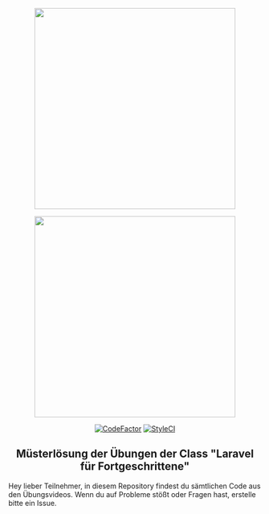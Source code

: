 <p align="center"><a href="https://www.webmasters-fernakademie.de"><img src="https://www.webmasters-fernakademie.de/images/wfa_img/logo-wfa.png?1571290125" width="400"></a></p>
<p align="center"><a href="https://laravel.com/"><img src="https://res.cloudinary.com/dtfbvvkyp/image/upload/v1566331377/laravel-logolockup-cmyk-red.svg" width="400">
    </a>  
    </p>
<p align="center">
<a href="https://www.codefactor.io/repository/github/cosnavel/webmasters-laravel-fuer-fortgeschrittene"><img src="https://www.codefactor.io/repository/github/cosnavel/webmasters-laravel-fuer-fortgeschrittene/badge" alt="CodeFactor" /></a>
 <a href="https://github.styleci.io/repos/274353378"><img src="https://github.styleci.io/repos/274353378/shield?branch=master" alt="StyleCI"></a>
</p>
<h2 align="center">
Müsterlösung der Übungen der Class "Laravel für Fortgeschrittene"
</h2>
Hey lieber Teilnehmer, in diesem Repository findest du sämtlichen Code aus den Übungsvideos. Wenn du auf Probleme stößt oder Fragen hast, erstelle bitte ein Issue.
